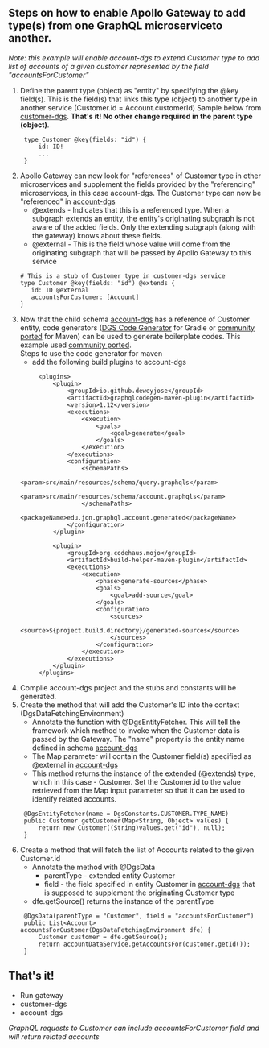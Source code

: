 ## Steps on how to enable Apollo Gateway to add type(s) from one GraphQL microserviceto another.
   _Note: this example will enable account-dgs to extend Customer type to add list of accounts of a given customer represented 
   by the field "accountsForCustomer"_

1. Define the parent type (object) as "entity" by specifying the @key field(s). 
   This is the field(s) that links this type (object) to another type in another service (Customer.id = Account.customerId) 
   Sample below from [customer-dgs](customer-dgs/src/main/resources/schema/schema.graphqls). **That's it! No other change required
   in the parent type (object)**.
   ```
    type Customer @key(fields: "id") {
        id: ID!
        ...
    }
   ```
2. Apollo Gateway can now look for "references" of Customer type in other microservices and supplement the fields provided 
   by the "referencing" microservices, in this case account-dgs. 
   The Customer type can now be "referenced" in [account-dgs](account-dgs/src/main/resources/schema/account.graphqls)
   * @extends - Indicates that this is a referenced type.
     When a subgraph extends an entity, the entity's originating subgraph is not aware of the added fields. 
     Only the extending subgraph (along with the gateway) knows about these fields.
   * @external - This is the field whose value will come from the originating subgraph that will be passed by Apollo Gateway to this service 
   ```
   # This is a stub of Customer type in customer-dgs service
   type Customer @key(fields: "id") @extends {
      id: ID @external
      accountsForCustomer: [Account]
   }
   ```
3. Now that the child schema [account-dgs](account-dgs/src/main/resources/schema/account.graphqls) 
   has a reference of Customer entity, code generators ([DGS Code Generator](https://netflix.github.io/dgs/generating-code-from-schema) 
   for Gradle or [community ported](https://github.com/deweyjose/graphqlcodegen) for Maven) can be used to generate boilerplate codes.
   This example used [community ported](https://github.com/deweyjose/graphqlcodegen).  
   Steps to use the code generator for maven
   * add the following build plugins to account-dgs
   ```
        <plugins>
            <plugin>
                <groupId>io.github.deweyjose</groupId>
                <artifactId>graphqlcodegen-maven-plugin</artifactId>
                <version>1.12</version>
                <executions>
                    <execution>
                        <goals>
                            <goal>generate</goal>
                        </goals>
                    </execution>
                </executions>
                <configuration>
                    <schemaPaths>
                        <param>src/main/resources/schema/query.graphqls</param>
                        <param>src/main/resources/schema/account.graphqls</param>
                    </schemaPaths>
                    <packageName>edu.jon.graphql.account.generated</packageName>
                </configuration>
            </plugin>

            <plugin>
                <groupId>org.codehaus.mojo</groupId>
                <artifactId>build-helper-maven-plugin</artifactId>
                <executions>
                    <execution>
                        <phase>generate-sources</phase>
                        <goals>
                            <goal>add-source</goal>
                        </goals>
                        <configuration>
                            <sources>
                                <source>${project.build.directory}/generated-sources</source>
                            </sources>
                        </configuration>
                    </execution>
                </executions>
            </plugin>
        </plugins>
   ```
4. Complie account-dgs project and the stubs and constants will be generated.
5. Create the method that will add the Customer's ID into the context (DgsDataFetchingEnvironment)
   * Annotate the function with @DgsEntityFetcher. This will tell the framework which method to invoke 
     when the Customer data is passed by the Gateway. The "name" property is the entity name defined in 
     schema [account-dgs](account-dgs/src/main/resources/schema/account.graphqls)
   * The Map parameter will contain the Customer field(s) specified as @external in 
     [account-dgs](account-dgs/src/main/resources/schema/account.graphqls)
   * This method returns the instance of the extended (@extends) type, which in this case - Customer. Set the Customer.id to the value 
     retrieved from the Map input parameter so that it can be used to identify related accounts.
   ```
    @DgsEntityFetcher(name = DgsConstants.CUSTOMER.TYPE_NAME)
    public Customer getCustomer(Map<String, Object> values) {
        return new Customer((String)values.get("id"), null);
    }
   ```  
6. Create a method that will fetch the list of Accounts related to the given Customer.id
   * Annotate the method with @DgsData 
      * parentType - extended entity Customer    
      * field - the field specified in entity Customer in [account-dgs](account-dgs/src/main/resources/schema/account.graphqls)
      that is supposed to supplement the originating Customer type
   * dfe.getSource() returns the instance of the parentType
   ```
    @DgsData(parentType = "Customer", field = "accountsForCustomer")
    public List<Account> accountsForCustomer(DgsDataFetchingEnvironment dfe) {
        Customer customer = dfe.getSource();
        return accountDataService.getAccountsFor(customer.getId());
    }
   ```
## That's it! 
* Run gateway 
* customer-dgs 
* account-dgs
  
_GraphQL requests to Customer can include accountsForCustomer field and will return related accounts_
  
